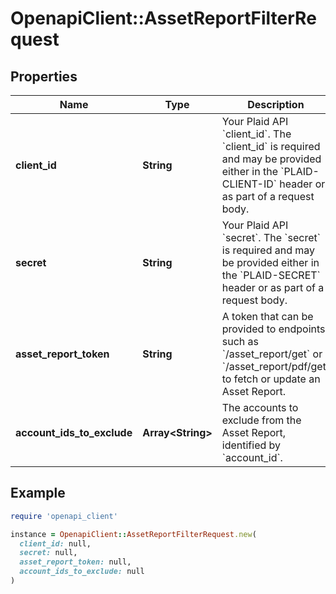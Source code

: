 # OpenapiClient::AssetReportFilterRequest

## Properties

| Name | Type | Description | Notes |
| ---- | ---- | ----------- | ----- |
| **client_id** | **String** | Your Plaid API &#x60;client_id&#x60;. The &#x60;client_id&#x60; is required and may be provided either in the &#x60;PLAID-CLIENT-ID&#x60; header or as part of a request body. | [optional] |
| **secret** | **String** | Your Plaid API &#x60;secret&#x60;. The &#x60;secret&#x60; is required and may be provided either in the &#x60;PLAID-SECRET&#x60; header or as part of a request body. | [optional] |
| **asset_report_token** | **String** | A token that can be provided to endpoints such as &#x60;/asset_report/get&#x60; or &#x60;/asset_report/pdf/get&#x60; to fetch or update an Asset Report. |  |
| **account_ids_to_exclude** | **Array&lt;String&gt;** | The accounts to exclude from the Asset Report, identified by &#x60;account_id&#x60;. |  |

## Example

```ruby
require 'openapi_client'

instance = OpenapiClient::AssetReportFilterRequest.new(
  client_id: null,
  secret: null,
  asset_report_token: null,
  account_ids_to_exclude: null
)
```

